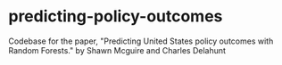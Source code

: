 # predicting-policy-outcomes
Codebase for the paper, "Predicting United States policy outcomes with Random Forests."  by Shawn Mcguire and Charles Delahunt
